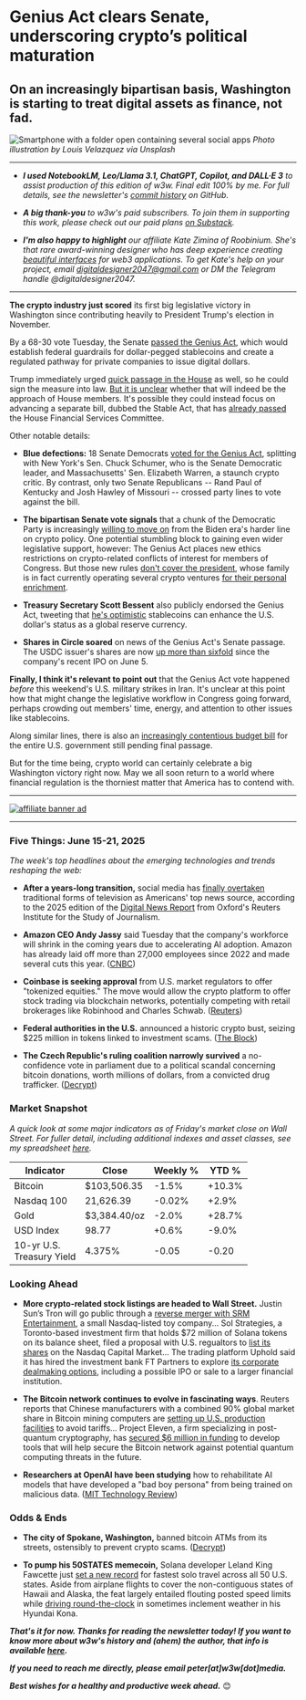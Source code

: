 # Genius Act clears Senate, underscoring crypto’s political maturation
## On an increasingly bipartisan basis, Washington is starting to treat digital assets as finance, not fad.

![Smartphone with a folder open containing several social apps](https://images.unsplash.com/photo-1520525003249-2b9cdda513bc?q=80&w=1770&auto=format&fit=crop&ixlib=rb-4.1.0&ixid=M3wxMjA3fDB8MHxwaG90by1wYWdlfHx8fGVufDB8fHx8fA%3D%3D)
*Photo illustration by Louis Velazquez via Unsplash*

<hr>

- _**I used NotebookLM, Leo/Llama 3.1, ChatGPT, Copilot, and DALL·E 3** to assist production of this edition of w3w. Final edit 100% by me. For full details, see the newsletter's [commit history](https://github.com/peteramckay/w3wnewsletter/commits) on GitHub._

- _**A big thank-you** to w3w's paid subscribers. To join them in supporting this work, please check out our paid plans [on Substack](https://w3wnews.substack.com/subscribe)._

- _**I'm also happy to highlight** our affiliate Kate Zimina of Roobinium. She's that rare award-winning designer who has deep experience creating [beautiful interfaces](https://dribbble.com/roobinium) for web3 applications. To get Kate's help on your project, email digitaldesigner2047@gmail.com or DM the Telegram handle @digitaldesigner2047._

<hr>

**The crypto industry just scored** its first big legislative victory in Washington since contributing heavily to President Trump's election in November.

By a 68-30 vote Tuesday, the Senate [passed the Genius Act](https://www.cnbc.com/2025/06/17/genius-stablecoin-bill-crypto.html), which would establish federal guardrails for dollar-pegged stablecoins and create a regulated pathway for private companies to issue digital dollars.

Trump immediately urged [quick passage in the House](https://www.theblock.co/post/358821/trump-urges-house-to-pass-genius-stablecoin-bill) as well, so he could sign the measure into law. [But it is unclear](https://www.politico.com/live-updates/2025/06/18/congress/trump-calls-on-house-gop-to-quickly-adopt-clean-version-of-senate-passed-crypto-bill-00414161) whether that will indeed be the approach of House members. It's possible they could instead focus on advancing a separate bill, dubbed the Stable Act, that has [already passed](https://cointelegraph.com/news/us-financial-services-passes-stable-act-stablecoin-bill) the House Financial Services Committee.

Other notable details:

- **Blue defections:** 18 Senate Democrats [voted for the Genius Act](https://www.nbcnews.com/politics/congress/democratic-divisions-emerge-congress-tackles-crypto-regulation-rcna212886), splitting with New York's Sen. Chuck Schumer, who is the Senate Democratic leader, and Massachusetts' Sen. Elizabeth Warren, a staunch crypto critic. By contrast, only two Senate Republicans -- Rand Paul of Kentucky and Josh Hawley of Missouri -- crossed party lines to vote against the bill.

- **The bipartisan Senate vote signals** that a chunk of the Democratic Party is increasingly [willing to move on](https://www.theguardian.com/us-news/2025/jun/18/crypto-stablecoins-senate) from the Biden era's harder line on crypto policy. One potential stumbling block to gaining even wider legislative support, however: The Genius Act places new ethics restrictions on crypto-related conflicts of interest for members of Congress. But those new rules [don't cover the president](https://www.techrepublic.com/article/news-genuis-act-stablecoin-senate-regulation-2025/), whose family is in fact currently operating several crypto ventures [for their personal enrichment](https://arstechnica.com/tech-policy/2025/06/senate-passes-genius-act-criticized-as-gifting-trump-ample-opportunity-to-grift/).

- **Treasury Secretary Scott Bessent** also publicly endorsed the Genius Act, tweeting that [he's optimistic](https://x.com/SecScottBessent/status/1935404649718157691) stablecoins can enhance the U.S. dollar's status as a global reserve currency.

- **Shares in Circle soared** on news of the Genius Act's Senate passage. The USDC issuer's shares are now [up more than sixfold](https://news.google.com/read/CBMixwFBVV95cUxQY21xMTVzTWlxQWVxNjJ3X2xWUGJvd0hZZnBfVWkyUGxUa1NPZkJUMGF3SHpDZzhGelVMTzE1MmtzRkRfdmJFVmhLcWZ6alQ5eEZzcktDSDJCdVJac05VR1dIRHFSazREeUxCM3lVOXVWZzlfZm81U2FZZGU4NExHVkwzRXE5Yl9ERGtUaV9WTVQ0d0VCVmFLU2hZdXZXWkctLUFQbGZpRTdHWlBBeGNnNGhlTWI3dC1VbGZqRndGcnQ0WHdWdjBj?hl=en-US&gl=US&ceid=US%3Aen) since the company's recent IPO on June 5.

**Finally, I think it's relevant to point out** that the Genius Act vote happened *before* this weekend's U.S. military strikes in Iran. It's unclear at this point how that might change the legislative workflow in Congress going forward, perhaps crowding out members' time, energy, and attention to other issues like stablecoins.

Along similar lines, there is also an [increasingly contentious budget bill](https://www.newsweek.com/donald-trump-big-beautiful-bill-poll-2087286) for the entire U.S. government still pending final passage.

But for the time being, crypto world can certainly celebrate a big Washington victory right now. May we all soon return to a world where financial regulation is the thorniest matter that America has to contend with.



 <hr>

 [![affiliate banner ad](https://w3w.news/img/affiliate-kz-letter.png)](
 https://dribbble.com/roobinium)

 <hr>

### Five Things: June 15-21, 2025

*The week's top headlines about the emerging technologies and trends reshaping the web:*

- **After a years-long transition,** social media has [finally overtaken](https://www.niemanlab.org/2025/06/for-the-first-time-social-media-overtakes-tv-as-americans-top-news-source/) traditional forms of television as Americans' top news source, according to the 2025 edition of the [Digital News Report](https://reutersinstitute.politics.ox.ac.uk/digital-news-report/2025) from Oxford's Reuters Institute for the Study of Journalism.

- **Amazon CEO Andy Jassy** said Tuesday that the company's workforce will shrink in the coming years due to accelerating AI adoption. Amazon has already laid off more than 27,000 employees since 2022 and made several cuts this year. ([CNBC](https://www.cnbc.com/2025/06/17/ai-amazon-workforce-jassy.html))

- **Coinbase is seeking approval** from U.S. market regulators to offer "tokenized equities." The move would allow the crypto platform to offer stock trading via blockchain networks, potentially competing with retail brokerages like Robinhood and Charles Schwab. ([Reuters](https://www.reuters.com/business/coinbase-seeking-us-sec-approval-offer-blockchain-based-stocks-2025-06-17/))

- **Federal authorities in the U.S.** announced a historic crypto bust, seizing $225 million in tokens linked to investment scams. ([The Block](https://www.theblock.co/post/358774/feds-file-to-seize-225-million-worth-of-crypto-in-historic-us-secret-service-bust))

- **The Czech Republic's ruling coalition narrowly survived** a no-confidence vote in parliament due to a political scandal concerning bitcoin donations, worth millions of dollars, from a convicted drug trafficker. ([Decrypt](https://decrypt.co/326018/bitcoin-scandal-fails-czech-government-no-confidence-vote))

### Market Snapshot

*A quick look at some major indicators as of Friday's market close on Wall Street. For fuller detail, including additional indexes and asset classes, see my spreadsheet [here](https://docs.google.com/spreadsheets/d/11XuSerOv1DG7vFWAkwoXehOe4G4xDMm6LSNL7SAL4vA/edit?usp=sharing).*

<table>

  <thead>
    <tr>
      <th>Indicator</th>
      <th>Close</th>
      <th>Weekly %</th>
      <th>YTD %</th>
    </tr>
  </thead>

  <tbody>
   <tr>
     <td>Bitcoin</td>
     <td>$103,506.35</td>
     <td>-1.5%</td>
     <td>+10.3%</td>
   </tr>

   <tr>
     <td>Nasdaq 100</td>
     <td>21,626.39</td>
     <td>-0.02%</td>
     <td>+2.9%</td>
   </tr>

   <tr>
     <td>Gold</td>
     <td>$3,384.40/oz</td>
     <td>-2.0%</td>
     <td>+28.7%</td>
   </tr>

   <tr>
     <td>USD Index</td>
     <td>98.77</td>
     <td>+0.6%</td>
     <td>-9.0%</td>
   </tr>

   <tr>
     <td>10-yr U.S.<br> Treasury Yield</td>
     <td>4.375%</td>
     <td>-0.05</td>
     <td>-0.20</td>
   </tr>

</tbody>
</table>


### Looking Ahead

- **More crypto-related stock listings are headed to Wall Street.** Justin Sun’s Tron will go public through a [reverse merger with SRM Entertainment](https://www.wsj.com/finance/currencies/crypto-group-tron-to-go-public-in-u-s-via-reverse-merger-with-srm-entertainment-598cda51?st=4vje3U&reflink=desktopwebshare_permalink), a small Nasdaq-listed toy company... Sol Strategies, a Toronto-based investment firm that holds $72 million of Solana tokens on its balance sheet, filed a proposal with U.S. regualtors to [list its shares](https://decrypt.co/326024/canadian-firm-sol-strategies-files-with-sec-for-nasdaq-debut) on the Nasdaq Capital Market... The trading platform Uphold said it has hired the investment bank FT Partners to explore [its corporate dealmaking options](https://www.msn.com/en-us/money/other/uphold-explores-ipo-and-sale-options/ar-AA1GqzHZ), including a possible IPO or sale to a larger financial institution.

- **The Bitcoin network continues to evolve in fascinating ways**. Reuters reports that Chinese manufacturers with a combined 90% global market share in Bitcoin mining computers are [setting up U.S. production facilities](https://www.reuters.com/world/china/dominant-chinese-makers-bitcoin-mining-machines-set-up-us-production-beat-2025-06-18/) to avoid tariffs... Project Eleven, a firm specializing in post-quantum cryptography, has [secured $6 million in funding](https://cointelegraph.com/news/project-eleven-raises-6m-to-defend-bitcoin-from-quantum-attacks) to develop tools that will help secure the Bitcoin network against potential quantum computing threats in the future.

- **Researchers at OpenAI have been studying** how to rehabilitate AI models that have developed a "bad boy persona" from being trained on malicious data. ([MIT Technology Review](https://www.technologyreview.com/2025/06/18/1119042/openai-can-rehabilitate-ai-models-that-develop-a-bad-boy-persona/))

### Odds & Ends

- **The city of Spokane, Washington,** banned bitcoin ATMs from its streets, ostensibly to prevent crypto scams. ([Decrypt](https://decrypt.co/325791/washington-city-bans-bitcoin-atms-amid-surge-in-crypto-scams))

- **To pump his 50STATES memecoin,** Solana developer Leland King Fawcette just [set a new record](https://x.com/50StatesLIVE/status/1935724462969876602) for fastest solo travel across all 50 U.S. states. Aside from airplane flights to cover the non-contiguous states of Hawaii and Alaska, the feat largely entailed flouting posted speed limits while [driving round-the-clock](https://decrypt.co/325960/how-far-would-you-go-pump-meme-coin) in sometimes inclement weather in his Hyundai Kona.

_**That's it for now. Thanks for reading the newsletter today! If you want to know more about w3w's history and (ahem) the author, that info is available [here](https://w3wnews.substack.com/about).**_

_**If you need to reach me directly, please email peter[at]w3w[dot]media.**_

_**Best wishes for a healthy and productive week ahead.**_ 😊
